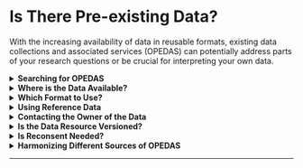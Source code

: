 # Is There Pre-existing Data?

With the increasing availability of data in reusable formats, existing data collections and associated services (OPEDAS) can potentially address parts of your research questions or be crucial for interpreting your own data.

<details>
  <summary><strong>Searching for OPEDAS</strong></summary>

- **Identify Reusable Datasets:** Search for OPEDAS that can reduce the need to generate new datasets, thereby saving time and resources.
- **Accessibility and Licensing:** Verify the accessibility and licensing terms of the datasets to ensure they can be legally and ethically reused.
- **Interoperability:** Assess the need for ETL (Extract, Transform, Load) processes to integrate OPEDAS with your existing data.
- **Citation and Acknowledgment:** Understand how to properly cite and acknowledge the use of OPEDAS in your research.
- **Collaboration with Data Owners:** Consider how to actively involve OPEDAS owners in your research to make optimal use of their data.

</details>

<details>
  <summary><strong>Where is the Data Available?</strong></summary>
  
- Determine if you need the entire dataset or specific parts to manage storage and computational costs.
- Assess whether downloading the OPEDAS is necessary or if an API is available for access.
- Review the licensing and citation policies to ensure compliance.
- Confirm that using the data does not impose restrictions on publishing or further usage of your results. If uncertain, contact the data owner for clarification.
- Maintain the original data and metadata without alterations unless properly documented and annotated.
- Ensure that online data sources are reliable and will remain accessible under the same conditions.
- For non-authorized resources, download and store the data locally with comprehensive provenance documentation.
- Evaluate the performance implications of accessing data online versus locally.

</details>

<details>
  <summary><strong>Which Format to Use?</strong></summary>

Several datasets, and, in particular, reference data resources may be available in different formats. You need to be fully aware of the data formats used, the limitations of the format, the possible license restrictions, and thus how you may or may not be able to reuse these data.

  - Investigate the available data formats from selected OPEDAS sources.
  - Choose the format that best aligns with your analysis requirements.
  - If the desired format is unavailable, reach out to the resource owner to discuss whether the data can be made available in that format.
  - Be cognizant of the limitations and licensing restrictions associated with different data formats to ensure proper reuse.

</details>

<details>
  <summary><strong>Using Reference Data</strong></summary>

Reference data, defined as OPEDAS with a status as a reference dataset, are essential for interpreting other data.

- **Understanding Reference Sources:**
  - Familiarize yourself with the range of reference data sources relevant to your study.

- **Authority and Validity:**
  - Evaluate the authority, versioning, and licensing of these databases to ensure their reliability.

- **Reproducibility:**
  - Ensure the ability to reproduce reused data by recording the specific version used and archiving the data appropriately.

- **Automated Workflows:**
  - Utilize existing workflows or methods to automatically check your data against reference data, avoiding redundant efforts.

</details>

<details>
  <summary><strong>Contacting the Owner of the Data</strong></summary>

Some OPEDAS require explicit consent or assistance from the data owner for usage.

  - Check the conditions under which you can get access.
  - Check ownership and use restrictions (e.g., commercial use).
  - Prepare a clear explanation of why you want to reuse the data and for what purpose.
  - Ensure the level of explanation fits the owner.
  - Check verbally and/or in writing with the owner about potential restrictions that might not be explicit in the metadata of the OPEDAS.
  - Double-check with the owners as to how long they intend or guarantee to keep the data available in the same format and version.

</details>

<details>
  <summary><strong>Is the Data Resource Versioned?</strong></summary>

  - Check the versioning policies of the OPEDAS source and consider the consequences.
  - Decide what version to use.
  - Decide what you will do when updates are released.
  - In case you always want to use a given version, make sure you will always have access to that version.
    - This means that if the source does not freeze versions, you may have to download, store, and document the version you will use.
  - Make sure you extensively record and publish which version you used in which analysis.
  - If possible, subscribe to updates of the resource so that you will be aware of updates.
  - If there is no clear update policy, contact the owner or custodian of the resource and propose adding information on the update policy.

</details>

<details>
  <summary><strong>Is Reconsent Needed?</strong></summary>

When OPEDAS are subject to informed consent rules, ensure that the consent covers the specific purpose of your study.

  - Check the consensus statements associated with the data (if any).
  - Contact the data owner actively when there is any doubt about the legal issues associated with the reuse of the data.
</details>

<details>
  <summary><strong>Harmonizing Different Sources of OPEDAS</strong></summary>

- **Data Element Formats:**
  - Examine the formats in which data elements are presented across different OPEDAS.

- **Terminology Systems:**
  - Ensure consistency in terminology systems used and address any implications for your analysis pipelines.

- **Data Capture Choices:**
  - Decide how the formats and ontologies of OPEDAS will influence your own data capture strategies.

- **Metadata Handling:**
  - Determine if metadata or data elements require translation or mapping to ontologies.

- **Data Linkability:**
  - Where possible, reformat data to make it linkable and provide feedback to OPEDAS owners.

</details>

---
